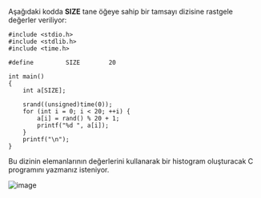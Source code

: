 Aşağıdaki kodda __SIZE__ tane öğeye sahip bir tamsayı dizisine rastgele değerler veriliyor:

```
#include <stdio.h>
#include <stdlib.h>
#include <time.h>

#define			SIZE		20

int main()
{
	int a[SIZE];

	srand((unsigned)time(0));
	for (int i = 0; i < 20; ++i) {
		a[i] = rand() % 20 + 1;
		printf("%d ", a[i]);
	}
	printf("\n");
}
```

Bu dizinin elemanlarının değerlerini kullanarak bir histogram oluşturacak C programını yazmanız isteniyor. 

![image](https://github.com/necatiergin/c_kursu_odevleri/blob/master/resimler/histogram.JPG)


